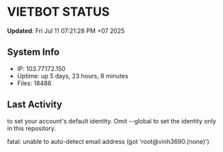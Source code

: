 # VIETBOT STATUS
**Updated**: Fri Jul 11 07:21:28 PM +07 2025

## System Info
- IP: 103.77.172.150
- Uptime: up 5 days, 23 hours, 8 minutes
- Files: 18486

## Last Activity

to set your account's default identity.
Omit --global to set the identity only in this repository.

fatal: unable to auto-detect email address (got 'root@vinh3690.(none)')
